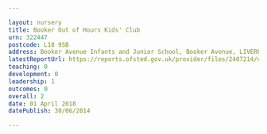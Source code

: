 ```yaml
---

layout: nursery
title: Booker Out of Hours Kids' Club
urn: 322447
postcode: L18 9SB
address: Booker Avenue Infants and Junior School, Booker Avenue, LIVERPOOL, L18 9SB
latestReportUrl: https://reports.ofsted.gov.uk/provider/files/2407214/urn/322447.pdf
teaching: 0
development: 0
leadership: 1
outcomes: 0
overall: 2
date: 01 April 2018 
datePublish: 30/06/2014

---
```

